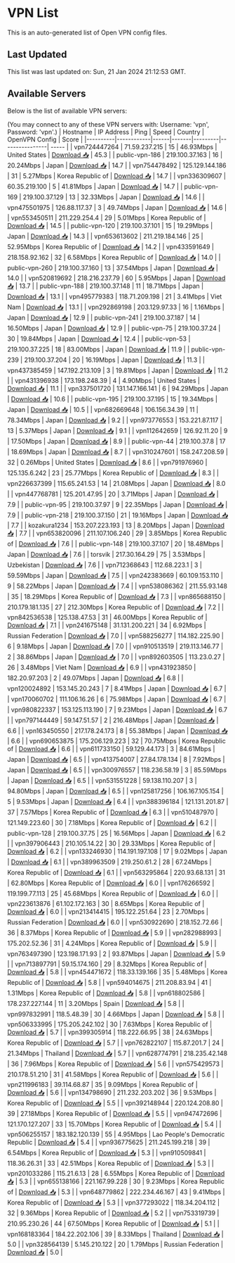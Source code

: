 # VPN List

This is an auto-generated list of Open VPN config files.

## Last Updated

This list was last updated on: Sun, 21 Jan 2024 21:12:53 GMT.

## Available Servers

Below is the list of available VPN servers:

(You may connect to any of these VPN servers with: Username: 'vpn', Password: 'vpn'.)
| Hostname | IP Address | Ping | Speed | Country | OpenVPN Config | Score |
|----------|------------|------|-------|---------|----------------| ----- |
| vpn724447264 | 71.59.237.215 | 15 | 46.93Mbps | United States | [Download 📥](./configs/server_0_US.ovpn) | 45.3 |
| public-vpn-186 | 219.100.37.163 | 16 | 20.24Mbps | Japan | [Download 📥](./configs/server_1_JP.ovpn) | 14.7 |
| vpn754478492 | 125.129.144.186 | 31 | 5.27Mbps | Korea Republic of | [Download 📥](./configs/server_2_KR.ovpn) | 14.7 |
| vpn336309607 | 60.35.219.100 | 5 | 41.81Mbps | Japan | [Download 📥](./configs/server_3_JP.ovpn) | 14.7 |
| public-vpn-169 | 219.100.37.129 | 13 | 32.33Mbps | Japan | [Download 📥](./configs/server_4_JP.ovpn) | 14.6 |
| vpn475501975 | 126.88.117.37 | 3 | 49.74Mbps | Japan | [Download 📥](./configs/server_5_JP.ovpn) | 14.6 |
| vpn553450511 | 211.229.254.4 | 29 | 5.01Mbps | Korea Republic of | [Download 📥](./configs/server_6_KR.ovpn) | 14.5 |
| public-vpn-120 | 219.100.37.101 | 15 | 19.29Mbps | Japan | [Download 📥](./configs/server_7_JP.ovpn) | 14.3 |
| vpn653613602 | 211.219.184.146 | 25 | 52.95Mbps | Korea Republic of | [Download 📥](./configs/server_8_KR.ovpn) | 14.2 |
| vpn433591649 | 218.158.92.162 | 32 | 6.58Mbps | Korea Republic of | [Download 📥](./configs/server_9_KR.ovpn) | 14.0 |
| public-vpn-260 | 219.100.37.160 | 13 | 37.54Mbps | Japan | [Download 📥](./configs/server_10_JP.ovpn) | 14.0 |
| vpn520819692 | 218.216.237.79 | 60 | 5.95Mbps | Japan | [Download 📥](./configs/server_11_JP.ovpn) | 13.7 |
| public-vpn-188 | 219.100.37.148 | 11 | 18.71Mbps | Japan | [Download 📥](./configs/server_12_JP.ovpn) | 13.1 |
| vpn495779383 | 118.71.209.198 | 21 | 3.41Mbps | Viet Nam | [Download 📥](./configs/server_13_VN.ovpn) | 13.1 |
| vpn292869198 | 203.129.97.33 | 16 | 1.16Mbps | Japan | [Download 📥](./configs/server_14_JP.ovpn) | 12.9 |
| public-vpn-241 | 219.100.37.187 | 14 | 16.50Mbps | Japan | [Download 📥](./configs/server_15_JP.ovpn) | 12.9 |
| public-vpn-75 | 219.100.37.24 | 30 | 19.84Mbps | Japan | [Download 📥](./configs/server_16_JP.ovpn) | 12.4 |
| public-vpn-53 | 219.100.37.225 | 18 | 83.00Mbps | Japan | [Download 📥](./configs/server_17_JP.ovpn) | 11.9 |
| public-vpn-239 | 219.100.37.204 | 20 | 16.19Mbps | Japan | [Download 📥](./configs/server_18_JP.ovpn) | 11.3 |
| vpn437385459 | 147.192.213.109 | 3 | 19.81Mbps | Japan | [Download 📥](./configs/server_19_JP.ovpn) | 11.2 |
| vpn431396938 | 173.198.248.39 | 4 | 4.90Mbps | United States | [Download 📥](./configs/server_20_US.ovpn) | 11.1 |
| vpn337501720 | 131.147.166.141 | 6 | 94.29Mbps | Japan | [Download 📥](./configs/server_21_JP.ovpn) | 10.6 |
| public-vpn-195 | 219.100.37.195 | 15 | 19.34Mbps | Japan | [Download 📥](./configs/server_22_JP.ovpn) | 10.5 |
| vpn682669648 | 106.156.34.39 | 11 | 78.34Mbps | Japan | [Download 📥](./configs/server_23_JP.ovpn) | 9.2 |
| vpn973776553 | 153.221.87.117 | 13 | 5.37Mbps | Japan | [Download 📥](./configs/server_24_JP.ovpn) | 9.1 |
| vpn112642659 | 126.92.11.20 | 9 | 17.50Mbps | Japan | [Download 📥](./configs/server_25_JP.ovpn) | 8.9 |
| public-vpn-44 | 219.100.37.8 | 17 | 18.69Mbps | Japan | [Download 📥](./configs/server_26_JP.ovpn) | 8.7 |
| vpn310247601 | 158.247.208.59 | 32 | 0.26Mbps | United States | [Download 📥](./configs/server_27_US.ovpn) | 8.6 |
| vpn791976960 | 125.135.6.242 | 23 | 25.77Mbps | Korea Republic of | [Download 📥](./configs/server_28_KR.ovpn) | 8.3 |
| vpn226637399 | 115.65.241.53 | 14 | 21.08Mbps | Japan | [Download 📥](./configs/server_29_JP.ovpn) | 8.0 |
| vpn447768781 | 125.201.47.95 | 20 | 3.71Mbps | Japan | [Download 📥](./configs/server_30_JP.ovpn) | 7.9 |
| public-vpn-95 | 219.100.37.97 | 9 | 22.35Mbps | Japan | [Download 📥](./configs/server_31_JP.ovpn) | 7.9 |
| public-vpn-218 | 219.100.37.150 | 21 | 19.16Mbps | Japan | [Download 📥](./configs/server_32_JP.ovpn) | 7.7 |
| kozakura1234 | 153.207.223.193 | 13 | 8.20Mbps | Japan | [Download 📥](./configs/server_33_JP.ovpn) | 7.7 |
| vpn653820096 | 211.107.106.240 | 29 | 3.85Mbps | Korea Republic of | [Download 📥](./configs/server_34_KR.ovpn) | 7.6 |
| public-vpn-148 | 219.100.37.107 | 20 | 18.48Mbps | Japan | [Download 📥](./configs/server_35_JP.ovpn) | 7.6 |
| torsvik | 217.30.164.29 | 75 | 3.53Mbps | Uzbekistan | [Download 📥](./configs/server_36_UZ.ovpn) | 7.6 |
| vpn712368643 | 112.68.223.1 | 3 | 59.59Mbps | Japan | [Download 📥](./configs/server_37_JP.ovpn) | 7.5 |
| vpn242383669 | 60.109.153.110 | 9 | 58.22Mbps | Japan | [Download 📥](./configs/server_38_JP.ovpn) | 7.4 |
| vpn538086362 | 211.55.93.148 | 35 | 18.29Mbps | Korea Republic of | [Download 📥](./configs/server_39_KR.ovpn) | 7.3 |
| vpn865688150 | 210.179.181.135 | 27 | 212.30Mbps | Korea Republic of | [Download 📥](./configs/server_40_KR.ovpn) | 7.2 |
| vpn842536538 | 125.138.47.53 | 31 | 46.00Mbps | Korea Republic of | [Download 📥](./configs/server_41_KR.ovpn) | 7.1 |
| vpn241675148 | 31.131.200.221 | 34 | 6.92Mbps | Russian Federation | [Download 📥](./configs/server_42_RU.ovpn) | 7.0 |
| vpn588256277 | 114.182.225.90 | 6 | 9.18Mbps | Japan | [Download 📥](./configs/server_43_JP.ovpn) | 7.0 |
| vpn910513519 | 219.113.146.77 | 2 | 38.86Mbps | Japan | [Download 📥](./configs/server_44_JP.ovpn) | 7.0 |
| vpn892603505 | 113.23.0.27 | 26 | 3.48Mbps | Viet Nam | [Download 📥](./configs/server_45_VN.ovpn) | 6.9 |
| vpn431923850 | 182.20.97.203 | 2 | 49.07Mbps | Japan | [Download 📥](./configs/server_46_JP.ovpn) | 6.8 |
| vpn120024892 | 153.145.20.243 | 7 | 8.41Mbps | Japan | [Download 📥](./configs/server_47_JP.ovpn) | 6.7 |
| vpn170060702 | 111.106.16.26 | 6 | 75.98Mbps | Japan | [Download 📥](./configs/server_48_JP.ovpn) | 6.7 |
| vpn980822337 | 153.125.113.190 | 7 | 9.23Mbps | Japan | [Download 📥](./configs/server_49_JP.ovpn) | 6.7 |
| vpn797144449 | 59.147.51.57 | 2 | 216.48Mbps | Japan | [Download 📥](./configs/server_50_JP.ovpn) | 6.6 |
| vpn163450550 | 217.178.24.173 | 8 | 55.38Mbps | Japan | [Download 📥](./configs/server_51_JP.ovpn) | 6.6 |
| vpn690653875 | 175.206.129.223 | 32 | 70.75Mbps | Korea Republic of | [Download 📥](./configs/server_52_KR.ovpn) | 6.6 |
| vpn611733150 | 59.129.44.173 | 3 | 84.61Mbps | Japan | [Download 📥](./configs/server_53_JP.ovpn) | 6.5 |
| vpn413754007 | 27.84.178.134 | 8 | 7.92Mbps | Japan | [Download 📥](./configs/server_54_JP.ovpn) | 6.5 |
| vpn300976557 | 118.236.58.19 | 3 | 85.59Mbps | Japan | [Download 📥](./configs/server_55_JP.ovpn) | 6.5 |
| vpn531551228 | 59.138.110.207 | 3 | 94.80Mbps | Japan | [Download 📥](./configs/server_56_JP.ovpn) | 6.5 |
| vpn125817256 | 106.167.105.154 | 5 | 9.53Mbps | Japan | [Download 📥](./configs/server_57_JP.ovpn) | 6.4 |
| vpn388396184 | 121.131.201.87 | 37 | 7.57Mbps | Korea Republic of | [Download 📥](./configs/server_58_KR.ovpn) | 6.3 |
| vpn510487970 | 121.149.223.60 | 30 | 7.18Mbps | Korea Republic of | [Download 📥](./configs/server_59_KR.ovpn) | 6.2 |
| public-vpn-128 | 219.100.37.75 | 25 | 16.56Mbps | Japan | [Download 📥](./configs/server_60_JP.ovpn) | 6.2 |
| vpn397906443 | 210.105.14.22 | 30 | 29.33Mbps | Korea Republic of | [Download 📥](./configs/server_61_KR.ovpn) | 6.2 |
| vpn133246930 | 114.191.197.108 | 17 | 9.02Mbps | Japan | [Download 📥](./configs/server_62_JP.ovpn) | 6.1 |
| vpn389963509 | 219.250.61.2 | 28 | 67.24Mbps | Korea Republic of | [Download 📥](./configs/server_63_KR.ovpn) | 6.1 |
| vpn563295864 | 220.93.68.131 | 31 | 62.80Mbps | Korea Republic of | [Download 📥](./configs/server_64_KR.ovpn) | 6.0 |
| vpn176266592 | 119.199.77.113 | 25 | 45.68Mbps | Korea Republic of | [Download 📥](./configs/server_65_KR.ovpn) | 6.0 |
| vpn223613876 | 61.102.172.163 | 30 | 8.65Mbps | Korea Republic of | [Download 📥](./configs/server_66_KR.ovpn) | 6.0 |
| vpn213414415 | 195.122.251.64 | 23 | 2.70Mbps | Russian Federation | [Download 📥](./configs/server_67_RU.ovpn) | 6.0 |
| vpn530922690 | 218.152.72.66 | 36 | 8.37Mbps | Korea Republic of | [Download 📥](./configs/server_68_KR.ovpn) | 5.9 |
| vpn282988993 | 175.202.52.36 | 31 | 4.24Mbps | Korea Republic of | [Download 📥](./configs/server_69_KR.ovpn) | 5.9 |
| vpn763497390 | 123.198.171.93 | 2 | 93.87Mbps | Japan | [Download 📥](./configs/server_70_JP.ovpn) | 5.9 |
| vpn713897791 | 59.15.174.160 | 29 | 8.32Mbps | Korea Republic of | [Download 📥](./configs/server_71_KR.ovpn) | 5.8 |
| vpn454471672 | 118.33.139.166 | 35 | 5.48Mbps | Korea Republic of | [Download 📥](./configs/server_72_KR.ovpn) | 5.8 |
| vpn594014675 | 211.208.83.94 | 41 | 1.31Mbps | Korea Republic of | [Download 📥](./configs/server_73_KR.ovpn) | 5.8 |
| vpn618802586 | 178.237.227.144 | 11 | 3.20Mbps | Spain | [Download 📥](./configs/server_74_ES.ovpn) | 5.8 |
| vpn997832991 | 118.5.48.39 | 30 | 4.66Mbps | Japan | [Download 📥](./configs/server_75_JP.ovpn) | 5.8 |
| vpn506333995 | 175.205.242.102 | 30 | 7.63Mbps | Korea Republic of | [Download 📥](./configs/server_76_KR.ovpn) | 5.7 |
| vpn399305914 | 118.222.66.95 | 38 | 24.63Mbps | Korea Republic of | [Download 📥](./configs/server_77_KR.ovpn) | 5.7 |
| vpn762822107 | 115.87.201.7 | 24 | 21.34Mbps | Thailand | [Download 📥](./configs/server_78_TH.ovpn) | 5.7 |
| vpn628774791 | 218.235.42.148 | 36 | 7.96Mbps | Korea Republic of | [Download 📥](./configs/server_79_KR.ovpn) | 5.6 |
| vpn575429573 | 210.178.51.210 | 31 | 41.58Mbps | Korea Republic of | [Download 📥](./configs/server_80_KR.ovpn) | 5.6 |
| vpn211996183 | 39.114.68.87 | 35 | 9.09Mbps | Korea Republic of | [Download 📥](./configs/server_81_KR.ovpn) | 5.6 |
| vpn134798690 | 211.232.203.202 | 36 | 9.53Mbps | Korea Republic of | [Download 📥](./configs/server_82_KR.ovpn) | 5.5 |
| vpn392148944 | 220.124.208.80 | 39 | 27.18Mbps | Korea Republic of | [Download 📥](./configs/server_83_KR.ovpn) | 5.5 |
| vpn947472696 | 121.170.127.207 | 33 | 15.70Mbps | Korea Republic of | [Download 📥](./configs/server_84_KR.ovpn) | 5.4 |
| vpn506255157 | 183.182.120.139 | 55 | 4.95Mbps | Lao People's Democratic Republic | [Download 📥](./configs/server_85_LA.ovpn) | 5.4 |
| vpn936775625 | 211.245.199.218 | 39 | 6.54Mbps | Korea Republic of | [Download 📥](./configs/server_86_KR.ovpn) | 5.3 |
| vpn910509841 | 118.36.26.31 | 33 | 42.51Mbps | Korea Republic of | [Download 📥](./configs/server_87_KR.ovpn) | 5.3 |
| vpn201033286 | 115.21.6.13 | 28 | 6.55Mbps | Korea Republic of | [Download 📥](./configs/server_88_KR.ovpn) | 5.3 |
| vpn655138166 | 221.167.99.228 | 30 | 9.23Mbps | Korea Republic of | [Download 📥](./configs/server_89_KR.ovpn) | 5.3 |
| vpn648779862 | 222.234.46.167 | 43 | 9.41Mbps | Korea Republic of | [Download 📥](./configs/server_90_KR.ovpn) | 5.3 |
| vpn377293022 | 118.34.204.112 | 32 | 9.36Mbps | Korea Republic of | [Download 📥](./configs/server_91_KR.ovpn) | 5.2 |
| vpn753319739 | 210.95.230.26 | 44 | 67.50Mbps | Korea Republic of | [Download 📥](./configs/server_92_KR.ovpn) | 5.1 |
| vpn168183364 | 184.22.202.106 | 39 | 8.33Mbps | Thailand | [Download 📥](./configs/server_93_TH.ovpn) | 5.0 |
| vpn328564139 | 5.145.210.122 | 20 | 1.79Mbps | Russian Federation | [Download 📥](./configs/server_94_RU.ovpn) | 5.0 |
